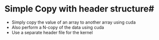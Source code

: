 # Simple Copy with header structure#
 - Simply copy the value of an array to another array using cuda
 - Also perform a N-copy of the data using cuda  
 - Use a separate header file for the kernel
   

